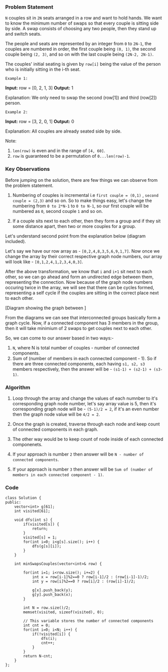 ### Problem Statement

`N` couples sit in `2N` seats arranged in a row and want to hold hands. We want to know the minimum number of swaps so that every couple is sitting side by side. A swap consists of choosing any two people, then they stand up and switch seats.

The people and seats are represented by an integer from `0` to `2N-1`, the couples are numbered in order, the first couple being `(0, 1)`, the second couple being `(2, 3)`, and so on with the last couple being `(2N-2, 2N-1)`.

The couples' initial seating is given by `row[i]` being the value of the person who is initially sitting in the i-th seat.

`Example 1:`

**Input:** row = [0, 2, 1, 3]
**Output:** 1

Explanation: We only need to swap the second (row[1]) and third (row[2]) person.


`Example 2:`

**Input:** row = [3, 2, 0, 1]
**Output:** 0

Explanation: All couples are already seated side by side.

Note:

1. `len(row)` is even and in the range of `[4, 60]`.
2. `row` is guaranteed to be a permutation of `0...len(row)-1`.

### Key Observations

Before jumping on the solution, there are few things we can observe from the problem statement. 

1. Numbering of couples is incremental i.e `first couple = (0,1)` , `second couple = (2,3)` and so on. So to make things easy, let's change the numbering from `0 to 2*N-1` to `0 to N-1`, so our first couple will be numbered as `0`, second couple `1` and so on. 

2. If a couple sits next to each other, then they form a group and if they sit some distance apart, then two or more couples for a group. 

Let's understand second point from the explanation below (diagram included). 

Let's say we have our row array as - `[0,2,4,8,3,5,6,9,1,7]`. Now once we change the array by their correct respective graph node numbers, our array will look like - `[0,1,2,4,1,2,3,4,0,3]`. 

After the above transformation, we know that `i` and `i+1` sit next to each other, so we can go ahead and form an undirected edge between them, representing the connection. Now because of the graph node numbers occuring twice in the array, we will see that there can be cycles formed, representing a self cycle if the couples are sitting in the correct place next to each other. 

[Diagram showing the graph between ]

From the diagrams we can see that interconnected groups basically form a graph cycle. Now, if a connected component has 3 members in the group, then it will take minimium of 2 swaps to get couples next to each other. 

So, we can come to our answer based in two ways:-

1. `N`, where N is total number of couples - number of connected components. 
2. Sum of (number of members in each connected component - 1). So if there are three connected components, each having `s1, s2, s3` members respectively, then the answer will be - `(s1-1) + (s2-1) + (s3-1)`. 

### Algorithm

1. Loop through the array and change the values of each numnber to it's corresponding graph node number, let's say array value is 5, then it's corresponding graph node will be - `(5-1)/2 = 2`, if it's an even number then the graph node value will be `4/2 = 2`.

2. Once the graph is created, traverse through each node and keep count of connected components in each graph. 

3. The other way would be to keep count of node inside of each connected componenets. 

4. If your approach is number `2` then answer will be `N - number of connected components`.

5. If your approach is number `3` then answer will be `Sum of (number of members in each connected component - 1)`.

### Code 

```
class Solution {
public:
    vector<int> g[61];
    int visited[61];
    
    void dfs(int s) {
        if(visited[s]) {
            return;
        }
        visited[s] = 1;
        for(int i=0; i<g[s].size(); i++) {
            dfs(g[s][i]);
        }
    }
    
    int minSwapsCouples(vector<int>& row) {
        
        for(int i=1; i<row.size(); i+=2) {
            int x = row[i-1]%2==0 ? row[i-1]/2 : (row[i-1]-1)/2;
            int y = row[i]%2==0 ? row[i]/2 : (row[i]-1)/2;
            
            g[x].push_back(y);
            g[y].push_back(x);
        }
        
        int N = row.size()/2;
        memset(visited, sizeof(visited), 0);
        
        // This variable stores the number of connected components
        int cnt = 0;
        for(int i=0; i<N; i++) {
            if(!visited[i]) {
                dfs(i);
                cnt++;
            }
        }
        return N-cnt;
    }
};
```







